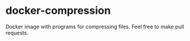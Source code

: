 # docker-compression

Docker image with programs for compressing files. Feel free to make pull
requests.

